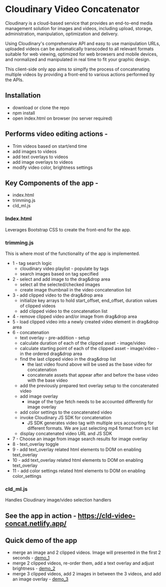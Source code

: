 # **Cloudinary Video Concatenator**
Cloudinary is a cloud-based service that provides an end-to-end media management solution for images and videos, including upload, storage, administration, manipulation, optimization and delivery.

Using Cloudinary's comprehensive API and easy to use manipulation URLs, uploaded videos can be automatically transcoded to all relevant formats suitable for web viewing, optimized for web browsers and mobile devices, and normalized and manipulated in real time to fit your graphic design.

This client-side only app aims to simplfy the process of concatenating multiple videos by providing a front-end to various actions performed by the APIs.

## Installation
* download or clone the repo
* npm install
* open index.html on browser (no server required)

## Performs video editing actions -
* Trim videos based on start/end time
* add images to videos
* add text overlays to videos
* add image overlays to videos
* modify video color, brightness settings

## Key Components of the app -
* index.html
* trimming.js
* cld_ml.js

### Index.html
Leverages Bootstrap CSS to create the front-end for the app. 

### trimming.js
This is where most of the functionality of the app is implemented.
* 1 - tag search logic
  * cloudinary video playlist - populate by tags
  * search images based on tag specified
* 2 - select and add image to the drag&drop area
  * select all the selected/checked images
  * create image thumbnail in the video concatenation list
* 3 - add clipped video to the drag&drop area
  * initialize key arrays to hold start_offset, end_offset, duration values of clipped videos
  * add clipped video to the concatenation list
* 4 - remove clipped video and/or image from drag&drop area
* 5 - load clipped video into a newly created video element in drag&drop area
* 6 - concatenation
  * text overlay - pre-addition - setup
  * calculate duration of each of the clipped asset - image/video
  * calculate starting point of each of the clipped asset - image/video - in the ordered drag&drop area
  * find the last clipped video in the drag&drop list
    * the last video found above will be used as the base video for concatenation 
    * concatenate assets that appear after and before the base video with the base video
  * add the previously prepared text overlay setup to the concatenated video
  * add image overlay
    * image of the type fetch needs to be accounted differently for image overlay
  * add color settings to the concatenated video
  * invoke Cloudinary JS SDK for concatenation
    * JS SDK generates video tag with multiple srcs accounting for different formats. We are just selecting mp4 format from src list
  * display concatenated video URL and JS SDK
* 7 - Choose an image from image search results for image overlay
* 8 - text_overlay toggle
* 9 - add text_overlay related html elements to DOM on enabling text_overlay
* 10 - add text_overlay related html elements to DOM on enabling text_overlay
* 11 - add color settings related html elements to DOM on enabling color_settings



### cld_ml.js
Handles Cloudinary image/video selection handlers

## See the app in action - https://cld-video-concat.netlify.app/

## Quick demo of the app
* merge an image and 2 clipped videos. Image will presented in the first 2 seconds - [demo_1](https://res.cloudinary.com/pshenoy-demo/video/upload/v1617628822/cld_video_demo/demo_1.mp4)
* merge 2 clipped videos, re-order them, add a text overlay and adjust brightness - [demo_2](https://res.cloudinary.com/pshenoy-demo/video/upload/v1617628822/cld_video_demo/demo_2.mp4)
* merge 3 clipped videos, add 2 images in between the 3 videos, and add an image overlay - [demo_3](https://res.cloudinary.com/pshenoy-demo/video/upload/v1617628822/cld_video_demo/demo_3.mp4)

